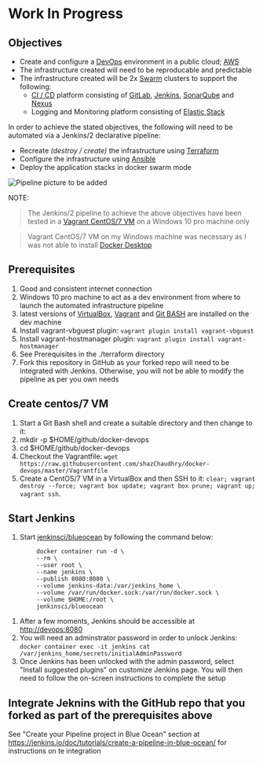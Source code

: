 # **Work In Progress**


## Objectives
- Create and configure a [DevOps](https://en.wikipedia.org/wiki/DevOps) environment in a public cloud; [AWS](https://aws.amazon.com/)
- The infrastructure created will need to be reproducable and predictable
- The infrastructure created will be 2x [Swarm](https://docs.docker.com/engine/swarm/) clusters to support the following:
  - [CI / CD](https://en.wikipedia.org/wiki/CI/CD) platform consisting of [GitLab](https://about.gitlab.com/), [Jenkins](https://jenkins.io/), [SonarQube](https://www.sonarqube.org/) and [Nexus](https://www.sonatype.com/)
  - Logging and Monitoring platform consisting of [Elastic Stack](https://www.elastic.co/)

In order to achieve the stated objectives, the following will need to be automated via a Jenkins/2 declarative pipeline:
- Recreate _(destroy / create)_ the infrastructure using [Terraform](https://www.terraform.io/)
- Configure the infrastructure using [Ansible](https://www.ansible.com/)
- Deploy the application stacks in docker swarm mode

![Pipeline picture to be added](./pics/pipeline.png)

NOTE:
> The Jenkins/2 pipeline to achieve the above objectives have been tested in a [Vagrant CentOS/7 VM](https://app.vagrantup.com/centos/boxes/7) on a Windows 10 pro machine only

> Vagrant CentOS/7 VM on my Windows machine was necessary as I was not able to install [Docker Desktop](https://hub.docker.com/editions/community/docker-ce-desktop-windows)

## Prerequisites
1. Good and consistent internet connection
1. Windows 10 pro machine to act as a dev environment from where to launch the automated infrastructure pipeline
1. latest versions of [VirtualBox](https://www.virtualbox.org/wiki/Downloads), [Vagrant](https://www.vagrantup.com/) and [Git BASH](https://gitforwindows.org/) are installed on the dev machine
1. Install vagrant-vbguest plugin: `vagrant plugin install vagrant-vbguest`
1. Install vagrant-hostmanager plugin: `vagrant plugin install vagrant-hostmanager`
1. See Prerequisites in the ./terraform directory
1. Fork this repository in GitHub as your forked repo will need to be integrated with Jenkins. Otherwise, you will not be able to modify the pipeline as per you own needs

## Create centos/7 VM
1. Start a Git Bash shell and create a suitable directory and then change to it:
  1. mkdir -p  $HOME/github/docker-devops
  1. cd $HOME/github/docker-devops
1. Checkout the Vagrantfile: `wget https://raw.githubusercontent.com/shazChaudhry/docker-devops/master/Vagrantfile`
1. Create a CentOS/7 VM in a VirtualBox and then SSH to it: `clear; vagrant destroy --force; vagrant box update; vagrant box prune; vagrant up; vagrant ssh`.

## Start Jenkins
1. Start [jenkinsci/blueocean](https://hub.docker.com/r/jenkinsci/blueocean) by following the command below:
```
        docker container run -d \
        --rm \
        --user root \
        --name jenkins \
        --publish 8080:8080 \
        --volume jenkins-data:/var/jenkins_home \
        --volume /var/run/docker.sock:/var/run/docker.sock \
        --volume $HOME:/root \
        jenkinsci/blueocean
```
1. After a few moments, Jenkins should be accessible at [http://devops:8080](http://devops:8080)
1. You will need an adminstrator password in order to unlock Jenkins: `docker container exec -it jenkins cat /var/jenkins_home/secrets/initialAdminPassword`
1. Once Jenkins has been unlocked with the admin password, select "Install suggested plugins" on customize Jenkins page. You will then need to follow the on-screen instructions to complete the setup

## Integrate Jeknins with the GitHub repo that you forked as part of the prerequisites above
See "Create your Pipeline project in Blue Ocean" section at https://jenkins.io/doc/tutorials/create-a-pipeline-in-blue-ocean/ for instructions on te integration
